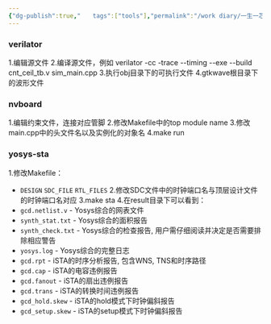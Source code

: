 ```yaml
---
{"dg-publish":true,"‌‌‌　　tags":["tools"],"permalink":"/work diary/一生一芯/WorkFlow/","dgPassFrontmatter":true}
---
```



### verilator
1.编辑源文件
2.编译源文件，例如
	verilator -cc -trace --timing --exe --build cnt_ceil_tb.v sim_main.cpp
3.执行obj目录下的可执行文件
4.gtkwave根目录下的波形文件

### nvboard
1.编辑约束文件，连接对应管脚
2.修改Makefile中的top module name
3.修改main.cpp中的头文件名以及实例化的对象名
4.make run

### yosys-sta
1.修改Makefile：
* `DESIGN` `SDC_FILE` `RTL_FILES`
2.修改SDC文件中的时钟端口名与顶层设计文件的时钟端口名对应
3.make sta
4.在result目录下可以看到：
* `gcd.netlist.v` - Yosys综合的网表文件
* `synth_stat.txt` - Yosys综合的面积报告
* `synth_check.txt` - Yosys综合的检查报告, 用户需仔细阅读并决定是否需要排除相应警告
* `yosys.log` - Yosys综合的完整日志
* `gcd.rpt` - iSTA的时序分析报告, 包含WNS, TNS和时序路径
* `gcd.cap` - iSTA的电容违例报告
* `gcd.fanout` - iSTA的扇出违例报告
* `gcd.trans` - iSTA的转换时间违例报告
* `gcd_hold.skew` - iSTA的hold模式下时钟偏斜报告
* `gcd_setup.skew` - iSTA的setup模式下时钟偏斜报告